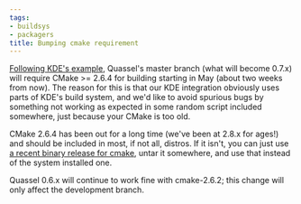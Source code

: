 ```yaml
---
tags:
- buildsys
- packagers
title: Bumping cmake requirement
---
```

<a href="http://permalink.gmane.org/gmane.comp.kde.devel.core/64615">Following KDE's example</a>, Quassel's master branch (what will become 0.7.x) will require CMake >= 2.6.4 for building starting in May (about two weeks from now). The reason for this is that our KDE integration obviously uses parts of KDE's build system, and we'd like to avoid spurious bugs by something not working as expected in some random script included somewhere, just because your CMake is too old.

CMake 2.6.4 has been out for a long time (we've been at 2.8.x for ages!) and should be included in most, if not all, distros. If it isn't, you can just use <a href="http://www.cmake.org/files/v2.8/">a recent binary release for cmake</a>, untar it somewhere, and use that instead of the system installed one.

Quassel 0.6.x will continue to work fine with cmake-2.6.2; this change will only affect the development branch.
